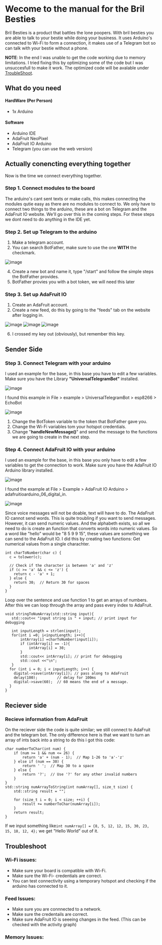 # Wecome to the manual for the Bril Besties
Bril Besties is a product that battles the lone poopers. With bril besties you are able to talk to your bestie while doing your business.
It uses Arduino's connected to Wi-Fi to form a connection, it makes use of a Telegram bot so can talk with your bestie without a phone.

**NOTE**: In the end I was unable to get the code working due to memory limitations. I tried fixing this by optimizing some of the code but I was unsuccesfull to make it work. The optimized code will be avalable under [TroubleShoot](https://github.com/YeBoiVoid/IoTManualBrilBestie/blob/main/Troubleshoot).
## What do you need
#### HardWare (Per Person)
- 1x Arduino
#### Software
- Arduino IDE
- AdaFruit NeoPixel
- AdaFruit IO Arduino
- Telegram (you can use the web version)
## Actually conencting everything together
Now is the time we connect everything together. 
 ### Step 1. Connect modules to the board
 The arduino's cant sent texts or make calls, this makes connecting the modules qutie easy as there are no modules to connect to. We only have to connect two things to the arduino, these are a bot on Telegram and the AdaFruit IO website. We'll go over this in the coming steps. For these steps we dont need to do anything in the IDE yet.
 
### Step 2. Set up Telegram to the arduino
1. Make a telegram account.
2. You can search BotFather, make sure to use the one **WITH** the checkmark.

![image](https://github.com/user-attachments/assets/a9fa2e64-e224-4712-9bf1-dbe8c3a49779)

4. Create a new bot and name it, type "/start" and follow the simple steps the BotFather provides.
5. BotFather provies you with a bot token, we will need this later

### Step 3. Set up AdaFruit IO
1. Create an AdaFruit account.
3. Create a new feed, do this by going to the "feeds" tab on the website after logging in.

![image](https://github.com/user-attachments/assets/231757ce-a14f-4ee8-bb11-a33895e6299e)
![image](https://github.com/user-attachments/assets/872ea3e4-3780-44e6-b609-47569a6bb746)
![image](https://github.com/user-attachments/assets/ef20c74d-50df-4760-aae7-897fad035bee)

6. I crossed my key out (obviously), but remember this key.

## Sender Side
### Step 3. Connect Telegram with your arduino
I used an example for the base, in this base you have to edit a few variables. Make sure you have the Library **"UniversalTelegramBot"** installed.

![image](https://github.com/user-attachments/assets/0f566916-64c3-48e8-9f03-9ab2f1821875)

I found this example in File > example > UniversalTelegramBot > esp8266 > EchoBot

![image](https://github.com/user-attachments/assets/efa711cc-b685-4664-adca-6f786b4fe4a2)

1. Change the BotToken variable to the token that BotFather gave you.
2. Change the Wi-Fi variables tom your hotspot credentials.
3. Change "**handleNewMessage()**" and send the message to the functions we are going to create in the next step.

### Step 4. Connect AdaFruit IO with your arduino
I used an example for the base, in this base you only have to edit a few variables to get the connection to work. Make sure you have the AdaFruit IO Arduino library installed. 

![image](https://github.com/user-attachments/assets/312e62e5-8b08-4fd1-9caa-d69f28b0af23)

I found the example at File > Example > AdaFruit IO Arduino > adafruitioarduino_06_digital_in.

![image](https://github.com/user-attachments/assets/49a2d86c-5fcc-4d9a-9d29-d7fdf06cf58e)

Since voice messages will not be doable, text will have to do. The AdaFruit IO cannot send words. This is quite troubling if you want to send messages. However, it can send numeric values. And the alphabeth exists, so all we need to do is create an function that converts words into numeric values. So a word like "hello" would be "8 5 9 9 15", these values are something we can send to the AdaFruit IO.
I did this by creating two functions:
Get numerical values from a single charachter.

```
int charToNumber(char c) {
  c = tolower(c);

  // Check if the character is between 'a' and 'z'
  if (c >= 'a' && c <= 'z') {
    return c - 'a' + 1;
  } else {
    return 30;  // Return 30 for spaces 
  }
}
```

Loop over the sentence and use function 1 to get an arrays of numbers.
After this we can loop through the array and pass every index to AdaFruit.

```
void stringToNumArray(std::string input){
   std::cout<< "input string is " + input; // print input for debugging

   int inputLength = strlen(input);
   for(int i =0; i<inputLength; i++){
       intArray[i] =charToNumber(input[i]);
       if (intArray[i] == -1){
           intArray[i] = 30;
       }
       std::cout<< intArray[i]; // print for debugging
       std::cout <<"\n";
   }
  for (int i = 0; i < inputLength; i++) {
    digital->save(intArray[i]); // pass along to AdaFruit
    delay(100);         // delay for 100ms
    digital->save(60);  // 60 means the end of a message.
  }
}
```
## Reciever side
### Recieve information from AdaFruit
On the reciever side the code is quite similar; we still connect to AdaFruit and the telegram bot. The only difference here is that we want to turn an array of ints back into a string to do this i got this code:
```
char numberToChar(int num) {
    if (num >= 1 && num <= 26) {
        return 'a' + (num - 1);  // Map 1-26 to 'a'-'z'
    } else if (num == 30) {
        return ' ';  // Map 30 to a space
    } else {
        return '?';  // Use '?' for any other invalid numbers
    }
}
std::string numArrayToString(int numArray[], size_t size) {
    std::string result = "";
    
    for (size_t i = 0; i < size; ++i) {
        result += numberToChar(numArray[i]);  
    }
    return result;
}

```
If we input something like```int numArray[] = {8, 5, 12, 12, 15, 30, 23, 15, 18, 12, 4};``` we get "Hello World" out of it.

## Troubleshoot
### Wi-Fi issues:
- Make sure your board is compatible with Wi-Fi.
- Make sure the Wi-Fi- credentials are correct.
- You can test connectivity using a temporary hotspot and checking if the arduino has connected to it.
### Feed Issues:
- Make sure you are connnected to a network.
- Make sure the credentails are correct.
- Make sure AdaFruit IO is seeeing changes in the feed. (This can be checked with the activity graph)
### Memory Issues:

